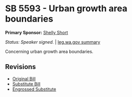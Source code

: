 # SB 5593 - Urban growth area boundaries
**Primary Sponsor:** [Shelly Short](/person/leg/shelly.short.md)

*Status: Speaker signed.* | [leg.wa.gov summary](https://app.leg.wa.gov/billsummary?BillNumber=5593&Year=2021)

Concerning urban growth area boundaries.

## Revisions
* [Original Bill](1/)
* [Substitute Bill](S/)
* [Engrossed Substitute](S.E/)